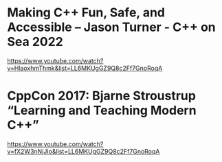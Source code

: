 # Making C++ Fun, Safe, and Accessible – Jason Turner - C++ on Sea 2022
https://www.youtube.com/watch?v=HlaoxhmThmk&list=LL6MKUgGZ9Q8c2Ff7GnoRoqA

# CppCon 2017: Bjarne Stroustrup “Learning and Teaching Modern C++”
https://www.youtube.com/watch?v=fX2W3nNjJIo&list=LL6MKUgGZ9Q8c2Ff7GnoRoqA

